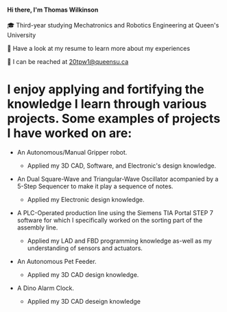 #### Hi there, I'm Thomas Wilkinson

🎓 Third-year studying Mechatronics and Robotics Engineering at Queen's University

📄 Have a look at my resume to learn more about my experiences

📧 I can be reached at 20tpw1@queensu.ca



# I enjoy applying and fortifying the knowledge I learn through various projects. Some examples of projects I have worked on are:


- An Autonomous/Manual Gripper robot.
    - Applied my 3D CAD, Software, and Electronic's design knowledge.

  
- An Dual Square-Wave and Triangular-Wave Oscillator acompanied by a 5-Step Sequencer to make it play a sequence of notes.
    - Applied my Electronic design knowledge.

  
- A PLC-Operated production line using the Siemens TIA Portal STEP 7 software for which I specifically worked on the sorting part of the assembly line.
    - Applied my LAD and FBD programming knowledge as-well as my understanding of sensors and actuators.


- An Autonomous Pet Feeder.
    - Applied my 3D CAD design knowledge.

      
- A Dino Alarm Clock.
    - Applied my 3D CAD deseign knowledge 
  


